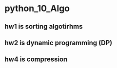 # python_10_Algo
## hw1 is sorting algotirhms
## hw2 is dynamic programming (DP)
## hw4 is compression
